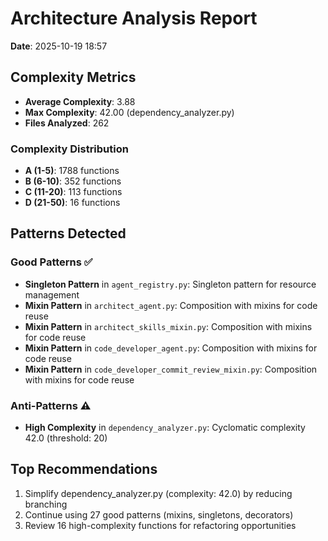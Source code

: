 # Architecture Analysis Report

**Date**: 2025-10-19 18:57

## Complexity Metrics

- **Average Complexity**: 3.88
- **Max Complexity**: 42.00 (dependency_analyzer.py)
- **Files Analyzed**: 262

### Complexity Distribution

- **A (1-5)**: 1788 functions
- **B (6-10)**: 352 functions
- **C (11-20)**: 113 functions
- **D (21-50)**: 16 functions

## Patterns Detected

### Good Patterns ✅

- **Singleton Pattern** in `agent_registry.py`: Singleton pattern for resource management
- **Mixin Pattern** in `architect_agent.py`: Composition with mixins for code reuse
- **Mixin Pattern** in `architect_skills_mixin.py`: Composition with mixins for code reuse
- **Mixin Pattern** in `code_developer_agent.py`: Composition with mixins for code reuse
- **Mixin Pattern** in `code_developer_commit_review_mixin.py`: Composition with mixins for code reuse

### Anti-Patterns ⚠️

- **High Complexity** in `dependency_analyzer.py`: Cyclomatic complexity 42.0 (threshold: 20)

## Top Recommendations

1. Simplify dependency_analyzer.py (complexity: 42.0) by reducing branching
2. Continue using 27 good patterns (mixins, singletons, decorators)
3. Review 16 high-complexity functions for refactoring opportunities
